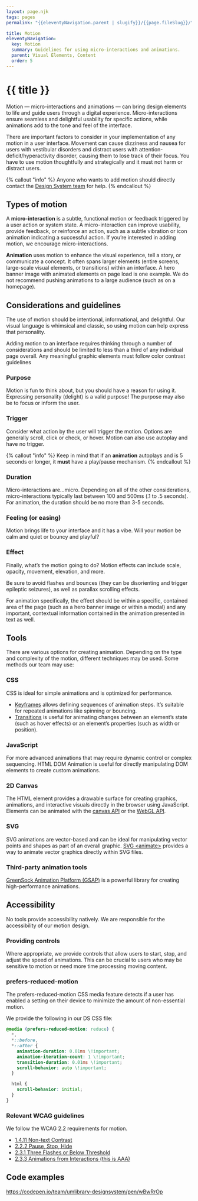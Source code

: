 ```yaml
---
layout: page.njk
tags: pages
permalink: "{{eleventyNavigation.parent | slugify}}/{{page.fileSlug}}/"

title: Motion
eleventyNavigation:
  key: Motion
  summary: Guidelines for using micro-interactions and animations.
  parent: Visual Elements, Content
  order: 5
---
```


# {{ title }}

Motion — micro-interactions and animations — can bring design elements to life and guide users through a digital experience. Micro-interactions ensure seamless and delightful usability for specific actions, while animations add to the tone and feel of the interface.

There are important factors to consider in your implementation of any motion in a user interface. Movement can cause dizziness and nausea for users with vestibular disorders and distract users with attention-deficit/hyperactivity disorder, causing them to lose track of their focus. You have to use motion thoughtfully and strategically and it must not harm or distract users. 

{% callout "info" %} Anyone who wants to add motion should directly contact the [Design System team](/about/our-team/) for help. {% endcallout %}

## Types of motion

A **micro-interaction** is a subtle, functional motion or feedback triggered by a user action or system state. A micro-interaction can improve usability, provide feedback, or reinforce an action, such as a subtle vibration or icon animation indicating a successful action. If you’re interested in adding motion, we encourage micro-interactions.

**Animation** uses motion to enhance the visual experience, tell a story, or communicate a concept. It often spans larger elements (entire screens, large-scale visual elements, or transitions) within an interface. A hero banner image with animated elements on page load is one example. We do not recommend pushing animations to a large audience (such as on a homepage). 

## Considerations and guidelines

The use of motion should be intentional, informational, and delightful. Our visual language is whimsical and classic, so using motion can help express that personality. 

Adding motion to an interface requires thinking through a number of considerations and should be limited to less than a third of any individual page overall. Any meaningful graphic elements must follow color contrast guidelines

### Purpose

Motion is fun to think about, but you should have a reason for using it. Expressing personality (delight) is a valid purpose\! The purpose may also be to focus or inform the user.

### Trigger

Consider what action by the user will trigger the motion. Options are generally scroll, click or check, or hover. Motion can also use autoplay and have no trigger. 

{% callout "info" %} Keep in mind that if an **animation** autoplays and is 5 seconds or longer, it **must** have a play/pause mechanism. {% endcallout %}

### Duration

Micro-interactions are…micro. Depending on all of the other considerations, micro-interactions typically last between 100 and 500ms (.1 to .5 seconds). For animation, the duration should be no more than 3-5 seconds. 

### Feeling (or easing)

Motion brings life to your interface and it has a vibe. Will your motion be calm and quiet or bouncy and playful? 

### Effect

Finally, what’s the motion going to do? Motion effects can include scale, opacity, movement, elevation, and more.   

Be sure to avoid flashes and bounces (they can be disorienting and trigger epileptic seizures), as well as parallax scrolling effects.

For animation specifically, the effect should be within a specific, contained area of the page (such as a hero banner image or within a modal) and any important, contextual information contained in the animation presented in text as well.

## Tools 

There are various options for creating animation. Depending on the type and complexity of the motion, different techniques may be used. Some methods our team may use:

### CSS

CSS is ideal for simple animations and is optimized for performance.

* [Keyframes](https://www.w3schools.com/css/css3_animations.asp) allows defining sequences of animation steps. It’s suitable for repeated animations like spinning or bouncing.  
* [Transitions](https://www.w3schools.com/css/css3_transitions.asp) is useful for animating changes between an element’s state (such as hover effects) or an element’s properties (such as width or position).

### JavaScript

For more advanced animations that may require dynamic control or complex sequencing. HTML DOM Animation is useful for directly manipulating DOM elements to create custom animations.

### 2D Canvas

The HTML [<canvas>](https://developer.mozilla.org/en-US/docs/Web/HTML/Reference/Elements/canvas) element provides a drawable surface for creating graphics, animations, and interactive visuals directly in the browser using JavaScript. Elements can be animated with the [canvas API](https://developer.mozilla.org/en-US/docs/Web/API/Canvas_API) or the [WebGL API](https://developer.mozilla.org/en-US/docs/Web/API/WebGL_API).

### SVG

SVG animations are vector-based and can be ideal for manipulating vector points and shapes as part of an overall graphic. [SVG \<animate\>](https://developer.mozilla.org/en-US/docs/Web/SVG/Reference/Element/animate) provides a way to animate vector graphics directly within SVG files.

### Third-party animation tools

[GreenSock Animation Platform (GSAP)](https://gsap.com/) is a powerful library for creating high-performance animations.

## Accessibility

No tools provide accessibility natively. We are responsible for the accessibility of our motion design.

### Providing controls

Where appropriate, we provide controls that allow users to start, stop, and adjust the speed of animations. This can be crucial to users who may be sensitive to motion or need more time processing moving content.

### prefers-reduced-motion

The prefers-reduced-motion CSS media feature detects if a user has enabled a setting on their device to minimize the amount of non-essential motion.

We provide the following in our DS CSS file:  
```css  
@media (prefers-reduced-motion: reduce) {  
  *,  
  *::before,  
  *::after {  
    animation-duration: 0.01ms \!important;  
    animation-iteration-count: 1 \!important;  
    transition-duration: 0.01ms \!important;  
    scroll-behavior: auto \!important;  
  }

  html {  
    scroll-behavior: initial;  
  }  
}  
```

### Relevant WCAG guidelines

We follow the WCAG 2.2 requirements for motion.

* [1.4.11 Non-text Contrast](https://www.w3.org/WAI/WCAG22/Understanding/non-text-contrast.html)  
* [2.2.2 Pause, Stop, Hide](https://www.w3.org/WAI/WCAG22/Understanding/pause-stop-hide.html)  
* [2.3.1 Three Flashes or Below Threshold](https://www.w3.org/WAI/WCAG22/Understanding/three-flashes-or-below-threshold.html)  
* [2.3.3 Animations from Interactions (this is AAA)](https://www.w3.org/WAI/WCAG22/Understanding/animation-from-interactions.html) 

## Code examples

https://codepen.io/team/umlibrary-designsystem/pen/wBwRrOp  

